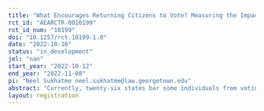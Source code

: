 ```yaml
---
title: "What Encourages Returning Citizens to Vote? Measuring the Impact of Different Forms of Voter Outreach in Washington"
rct_id: "AEARCTR-0010199"
rct_id_num: "10199"
doi: "10.1257/rct.10199-1.0"
date: "2022-10-10"
status: "in_development"
jel: "nan"
start_year: "2022-10-12"
end_year: "2022-11-08"
pi: "Neel Sukhatme neel.sukhatme@law.georgetown.edu"
abstract: "Currently, twenty-six states bar some individuals from voting, simply on the basis of their past felony convictions. On April 7, 2021, the State of Washington enacted law HB 1078, which fully restored voting rights to Washingtonians with past convictions upon release from prison. Despite this recent change in law, uncertainty for many potential beneficiaries about eligibility, paired with the fact that voting illegally in Washington can carry a punishment of up to 5 years of imprisonment and/or a $10,000 fine, may cause many individuals with prior felonies to not embrace their newly obtained opportunity to vote. Accordingly, voter turnout among this population can likely be bolstered by targeted information campaigns. This project aims to measure how outreach using social media impacts voter registration and turnout, among a population likely already treated with traditional mailers and other voter outreach efforts."
layout: registration
---
```


